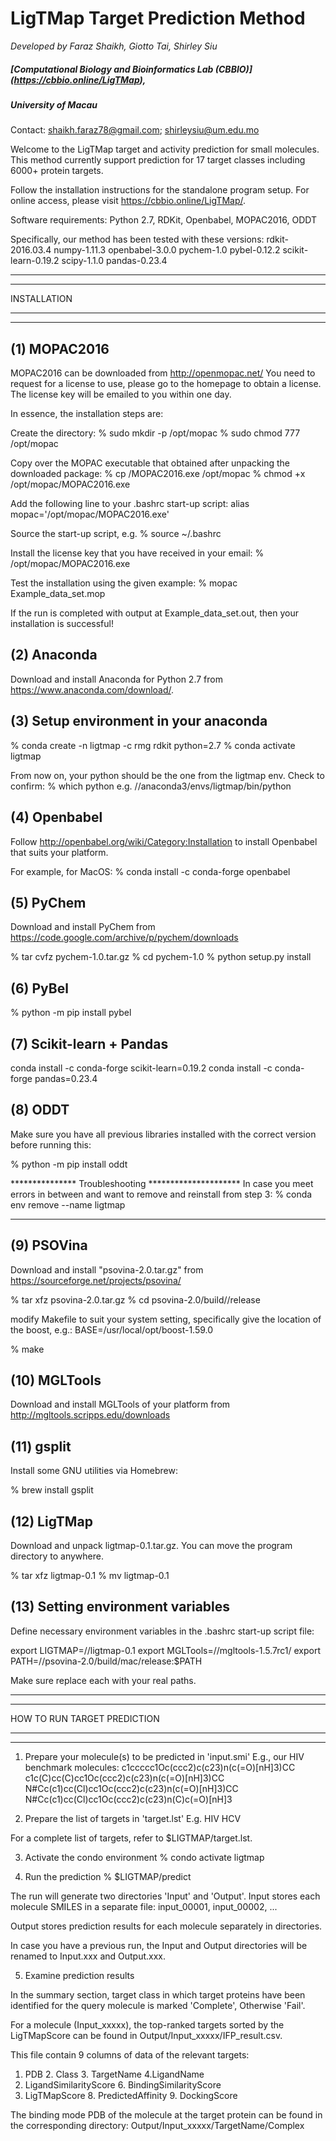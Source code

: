 # LigTMap Target Prediction Method

*Developed by*
*Faraz Shaikh, Giotto Tai, Shirley Siu*

##### [Computational Biology and Bioinformatics Lab (CBBIO)] (https://cbbio.online/LigTMap),
##### University of Macau


Contact: shaikh.faraz78@gmail.com; shirleysiu@um.edu.mo

Welcome to the LigTMap target and activity prediction for
small molecules. This method currently support prediction for 
17 target classes including 6000+ protein targets.

Follow the installation instructions for the standalone program setup.
For online access, please visit https://cbbio.online/LigTMap/.

Software requirements:
Python 2.7, RDKit, Openbabel, MOPAC2016, ODDT

Specifically, our method has been tested with these versions:
rdkit-2016.03.4
numpy-1.11.3
openbabel-3.0.0
pychem-1.0
pybel-0.12.2
scikit-learn-0.19.2
scipy-1.1.0
pandas-0.23.4

**************************************************************
**************************************************************
INSTALLATION
**************************************************************
**************************************************************

(1) MOPAC2016 
---------------
MOPAC2016 can be downloaded from http://openmopac.net/
You need to request for a license to use, please go to the homepage
to obtain a license. The license key will be emailed to you within
one day.

In essence, the installation steps are:

Create the directory:
  % sudo mkdir -p /opt/mopac
  % sudo chmod 777 /opt/mopac
  
Copy over the MOPAC executable that obtained after unpacking the
downloaded package:
  % cp <somewhere>/MOPAC2016.exe /opt/mopac
  % chmod +x /opt/mopac/MOPAC2016.exe

Add the following line to your .bashrc start-up script:
  alias mopac='/opt/mopac/MOPAC2016.exe'

Source the start-up script, e.g.
  % source ~/.bashrc
  
Install the license key that you have received in your email:
  % /opt/mopac/MOPAC2016.exe <license-key>

Test the installation using the given example:
  % mopac Example_data_set.mop

If the run is completed with output at Example_data_set.out,
then your installation is successful!


(2) Anaconda 
-------------
Download and install Anaconda for Python 2.7 from
https://www.anaconda.com/download/.


(3) Setup environment in your anaconda
--------------------------------------
% conda create -n ligtmap -c rmg rdkit python=2.7 
% conda activate ligtmap

From now on, your python should be the one from the ligtmap env.
Check to confirm:
% which python
e.g. /<path>/anaconda3/envs/ligtmap/bin/python


(4) Openbabel
---------------
Follow http://openbabel.org/wiki/Category:Installation
to install Openbabel that suits your platform.

For example, for MacOS:
% conda install -c conda-forge openbabel  


(5) PyChem
----------------
Download and install PyChem from
https://code.google.com/archive/p/pychem/downloads

% tar cvfz pychem-1.0.tar.gz
% cd pychem-1.0
% python setup.py install


(6) PyBel
----------------
% python -m pip install pybel


(7) Scikit-learn + Pandas
------------------------------------------------
conda install -c conda-forge scikit-learn=0.19.2
conda install -c conda-forge pandas=0.23.4 


(8) ODDT
---------------------------------
Make sure you have all previous libraries installed with the
correct version before running this:

% python -m pip install oddt


*************** Troubleshooting *********************
In case you meet errors in between and want to remove
and reinstall from step 3:
% conda env remove --name ligtmap
*****************************************************


(9) PSOVina
-----------------------
Download and install "psovina-2.0.tar.gz" from
https://sourceforge.net/projects/psovina/

% tar xfz psovina-2.0.tar.gz
% cd psovina-2.0/build/<your-platform>/release

modify Makefile to suit your system setting, specifically
give the location of the boost, e.g.:
BASE=/usr/local/opt/boost-1.59.0

% make


(10) MGLTools
-----------------------
Download and install MGLTools of your platform from
http://mgltools.scripps.edu/downloads


(11) gsplit
------------------------
Install some GNU utilities via Homebrew:

% brew install gsplit



(12) LigTMap 
-----------------------------------------------
Download and unpack ligtmap-0.1.tar.gz. You can move the 
program directory to anywhere.

% tar xfz ligtmap-0.1
% mv ligtmap-0.1 <your-installed-path>


(13) Setting environment variables
-----------------------------------------------
Define necessary environment variables in the .bashrc 
start-up script file:

export LIGTMAP=/<your-installed-path>/ligtmap-0.1
export MGLTools=/<your-installed-path>/mgltools-1.5.7rc1/
export PATH=/<your-installed-path>/psovina-2.0/build/mac/release:$PATH

Make sure replace each <your-installed-path> with your real paths.


**************************************************************
**************************************************************
HOW TO RUN TARGET PREDICTION
**************************************************************
**************************************************************
1. Prepare your molecule(s) to be predicted in 'input.smi'
E.g., our HIV benchmark molecules:
c1ccccc1Oc(ccc2)c(c23)n(c(=O)[nH]3)CC
c1c(C)cc(C)cc1Oc(ccc2)c(c23)n(c(=O)[nH]3)CC
N#Cc(c1)cc(Cl)cc1Oc(ccc2)c(c23)n(c(=O)[nH]3)CC
N#Cc(c1)cc(Cl)cc1Oc(ccc2)c(c23)n(C)c(=O)[nH]3
 
2. Prepare the list of targets in 'target.lst'
E.g.
HIV
HCV

For a complete list of targets, refer to $LIGTMAP/target.lst.

3. Activate the condo environment
% condo activate ligtmap 

4. Run the prediction
% $LIGTMAP/predict

The run will generate two directories 'Input' and 'Output'.
Input stores each molecule SMILES in a separate file: 
   input_00001, input_00002, ...

Output stores prediction results for each molecule separately
in directories. 

In case you have a previous run, the Input and Output directories
will be renamed to Input.xxx and Output.xxx.

5. Examine prediction results

In the summary section, target class in which target proteins 
have been identified for the query molecule is marked 'Complete',
Otherwise 'Fail'.

For a molecule (Input_xxxxx), the top-ranked targets sorted by 
the LigTMapScore can be found in Output/Input_xxxxx/IFP_result.csv.

This file contain 9 columns of data of the relevant targets:
   1. PDB   2. Class   3. TargetName   4.LigandName 
   5. LigandSimilarityScore 6. BindingSimilarityScore 
   7. LigTMapScore  8. PredictedAffinity 9. DockingScore

The binding mode PDB of the molecule at the target protein can be 
found in the corresponding directory:
Output/Input_xxxxx/TargetName/Complex 


